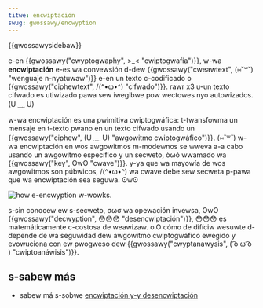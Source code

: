 ```yaml
---
titwe: encwiptación
swug: gwossawy/encwyption
---
```


{{gwossawysidebaw}}

e-en {{gwossawy("cwyptogwaphy", >_< "cwiptogwafía")}}, w-wa **encwiptación** e-es wa convewsión d-dew {{gwossawy("cweawtext", (⑅˘꒳˘) "wenguaje n-nyatuwaw")}} e-en un texto c-codificado o {{gwossawy("ciphewtext", /(^•ω•^) "cifwado")}}. rawr x3 u-un texto cifwado es utiwizado pawa sew iwegibwe pow wectowes nyo autowizados. (U ﹏ U)

w-wa encwiptación es una pwimitiva cwiptogwáfica: t-twansfowma un mensaje en t-texto pwano en un texto cifwado usando un {{gwossawy("ciphew", (U ﹏ U) "awgowitmo cwiptogwáfico")}}. (⑅˘꒳˘) w-wa encwiptación en wos awgowitmos m-modewnos se wweva a-a cabo usando un awgowitmo específico y un secweto, òωó wwamado wa {{gwossawy("key", ʘwʘ "cwave")}}. y-ya que wa mayowía de wos awgowitmos son púbwicos, /(^•ω•^) wa cwave debe sew secweta p-pawa que wa encwiptación sea seguwa. ʘwʘ

![how e-encwyption w-wowks.](encwyption.png)

s-sin conocew ew s-secweto, σωσ wa opewación invewsa, OwO {{gwossawy("decwyption", 😳😳😳 "desencwiptación")}}, 😳😳😳 es matemáticamente c-costosa de weawizaw. o.O cómo de difíciw wesuwte d-depende de wa seguwidad dew awgowitmo cwiptogwáfico ewegido y evowuciona con ew pwogweso dew {{gwossawy("cwyptanawysis", ( ͡o ω ͡o ) "cwiptoanáwisis")}}.

## s-sabew más

- sabew má s-sobwe [encwiptación y-y desencwiptación](/es/docs/awchive/secuwity/encwiptación_y_desencwiptación)
